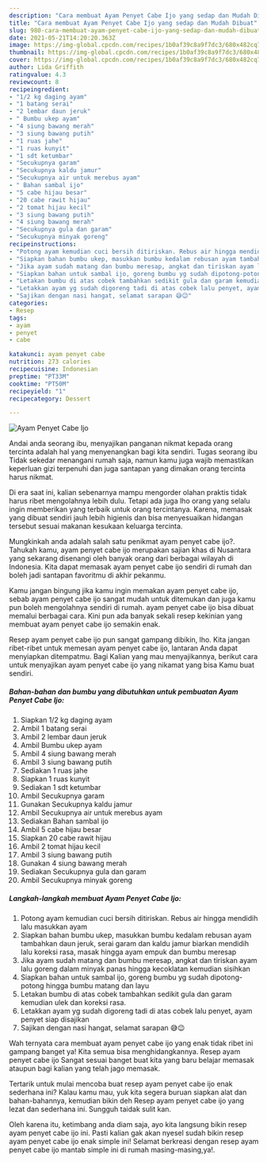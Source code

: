 ```yaml
---
description: "Cara membuat Ayam Penyet Cabe Ijo yang sedap dan Mudah Dibuat"
title: "Cara membuat Ayam Penyet Cabe Ijo yang sedap dan Mudah Dibuat"
slug: 980-cara-membuat-ayam-penyet-cabe-ijo-yang-sedap-dan-mudah-dibuat
date: 2021-05-21T14:20:20.363Z
image: https://img-global.cpcdn.com/recipes/1b0af39c8a9f7dc3/680x482cq70/ayam-penyet-cabe-ijo-foto-resep-utama.jpg
thumbnail: https://img-global.cpcdn.com/recipes/1b0af39c8a9f7dc3/680x482cq70/ayam-penyet-cabe-ijo-foto-resep-utama.jpg
cover: https://img-global.cpcdn.com/recipes/1b0af39c8a9f7dc3/680x482cq70/ayam-penyet-cabe-ijo-foto-resep-utama.jpg
author: Lida Griffith
ratingvalue: 4.3
reviewcount: 8
recipeingredient:
- "1/2 kg daging ayam"
- "1 batang serai"
- "2 lembar daun jeruk"
- " Bumbu ukep ayam"
- "4 siung bawang merah"
- "3 siung bawang putih"
- "1 ruas jahe"
- "1 ruas kunyit"
- "1 sdt ketumbar"
- "Secukupnya garam"
- "Secukupnya kaldu jamur"
- "Secukupnya air untuk merebus ayam"
- " Bahan sambal ijo"
- "5 cabe hijau besar"
- "20 cabe rawit hijau"
- "2 tomat hijau kecil"
- "3 siung bawang putih"
- "4 siung bawang merah"
- "Secukupnya gula dan garam"
- "Secukupnya minyak goreng"
recipeinstructions:
- "Potong ayam kemudian cuci bersih ditiriskan. Rebus air hingga mendidih lalu masukkan ayam"
- "Siapkan bahan bumbu ukep, masukkan bumbu kedalam rebusan ayam tambahkan daun jeruk, serai garam dan kaldu jamur biarkan mendidih lalu koreksi rasa, masak hingga ayam empuk dan bumbu meresap"
- "Jika ayam sudah matang dan bumbu meresap, angkat dan tiriskan ayam lalu goreng dalam minyak panas hingga kecoklatan kemudian sisihkan"
- "Siapkan bahan untuk sambal ijo, goreng bumbu yg sudah dipotong-potong hingga bumbu matang dan layu"
- "Letakan bumbu di atas cobek tambahkan sedikit gula dan garam kemudian ulek dan koreksi rasa."
- "Letakkan ayam yg sudah digoreng tadi di atas cobek lalu penyet, ayam penyet siap disajikan"
- "Sajikan dengan nasi hangat, selamat sarapan 😅😉"
categories:
- Resep
tags:
- ayam
- penyet
- cabe

katakunci: ayam penyet cabe 
nutrition: 273 calories
recipecuisine: Indonesian
preptime: "PT33M"
cooktime: "PT50M"
recipeyield: "1"
recipecategory: Dessert

---
```



![Ayam Penyet Cabe Ijo](https://img-global.cpcdn.com/recipes/1b0af39c8a9f7dc3/680x482cq70/ayam-penyet-cabe-ijo-foto-resep-utama.jpg)

Andai anda seorang ibu, menyajikan panganan nikmat kepada orang tercinta adalah hal yang menyenangkan bagi kita sendiri. Tugas seorang ibu Tidak sekedar menangani rumah saja, namun kamu juga wajib memastikan keperluan gizi terpenuhi dan juga santapan yang dimakan orang tercinta harus nikmat.

Di era  saat ini, kalian sebenarnya mampu mengorder olahan praktis tidak harus ribet mengolahnya lebih dulu. Tetapi ada juga lho orang yang selalu ingin memberikan yang terbaik untuk orang tercintanya. Karena, memasak yang dibuat sendiri jauh lebih higienis dan bisa menyesuaikan hidangan tersebut sesuai makanan kesukaan keluarga tercinta. 



Mungkinkah anda adalah salah satu penikmat ayam penyet cabe ijo?. Tahukah kamu, ayam penyet cabe ijo merupakan sajian khas di Nusantara yang sekarang disenangi oleh banyak orang dari berbagai wilayah di Indonesia. Kita dapat memasak ayam penyet cabe ijo sendiri di rumah dan boleh jadi santapan favoritmu di akhir pekanmu.

Kamu jangan bingung jika kamu ingin memakan ayam penyet cabe ijo, sebab ayam penyet cabe ijo sangat mudah untuk ditemukan dan juga kamu pun boleh mengolahnya sendiri di rumah. ayam penyet cabe ijo bisa dibuat memalui berbagai cara. Kini pun ada banyak sekali resep kekinian yang membuat ayam penyet cabe ijo semakin enak.

Resep ayam penyet cabe ijo pun sangat gampang dibikin, lho. Kita jangan ribet-ribet untuk memesan ayam penyet cabe ijo, lantaran Anda dapat menyiapkan ditempatmu. Bagi Kalian yang mau menyajikannya, berikut cara untuk menyajikan ayam penyet cabe ijo yang nikamat yang bisa Kamu buat sendiri.

<!--inarticleads1-->

##### Bahan-bahan dan bumbu yang dibutuhkan untuk pembuatan Ayam Penyet Cabe Ijo:

1. Siapkan 1/2 kg daging ayam
1. Ambil 1 batang serai
1. Ambil 2 lembar daun jeruk
1. Ambil  Bumbu ukep ayam
1. Ambil 4 siung bawang merah
1. Ambil 3 siung bawang putih
1. Sediakan 1 ruas jahe
1. Siapkan 1 ruas kunyit
1. Sediakan 1 sdt ketumbar
1. Ambil Secukupnya garam
1. Gunakan Secukupnya kaldu jamur
1. Ambil Secukupnya air untuk merebus ayam
1. Sediakan  Bahan sambal ijo
1. Ambil 5 cabe hijau besar
1. Siapkan 20 cabe rawit hijau
1. Ambil 2 tomat hijau kecil
1. Ambil 3 siung bawang putih
1. Gunakan 4 siung bawang merah
1. Sediakan Secukupnya gula dan garam
1. Ambil Secukupnya minyak goreng




<!--inarticleads2-->

##### Langkah-langkah membuat Ayam Penyet Cabe Ijo:

1. Potong ayam kemudian cuci bersih ditiriskan. Rebus air hingga mendidih lalu masukkan ayam
1. Siapkan bahan bumbu ukep, masukkan bumbu kedalam rebusan ayam tambahkan daun jeruk, serai garam dan kaldu jamur biarkan mendidih lalu koreksi rasa, masak hingga ayam empuk dan bumbu meresap
1. Jika ayam sudah matang dan bumbu meresap, angkat dan tiriskan ayam lalu goreng dalam minyak panas hingga kecoklatan kemudian sisihkan
1. Siapkan bahan untuk sambal ijo, goreng bumbu yg sudah dipotong-potong hingga bumbu matang dan layu
1. Letakan bumbu di atas cobek tambahkan sedikit gula dan garam kemudian ulek dan koreksi rasa.
1. Letakkan ayam yg sudah digoreng tadi di atas cobek lalu penyet, ayam penyet siap disajikan
1. Sajikan dengan nasi hangat, selamat sarapan 😅😉




Wah ternyata cara membuat ayam penyet cabe ijo yang enak tidak ribet ini gampang banget ya! Kita semua bisa menghidangkannya. Resep ayam penyet cabe ijo Sangat sesuai banget buat kita yang baru belajar memasak ataupun bagi kalian yang telah jago memasak.

Tertarik untuk mulai mencoba buat resep ayam penyet cabe ijo enak sederhana ini? Kalau kamu mau, yuk kita segera buruan siapkan alat dan bahan-bahannya, kemudian bikin deh Resep ayam penyet cabe ijo yang lezat dan sederhana ini. Sungguh taidak sulit kan. 

Oleh karena itu, ketimbang anda diam saja, ayo kita langsung bikin resep ayam penyet cabe ijo ini. Pasti kalian gak akan nyesel sudah bikin resep ayam penyet cabe ijo enak simple ini! Selamat berkreasi dengan resep ayam penyet cabe ijo mantab simple ini di rumah masing-masing,ya!.

